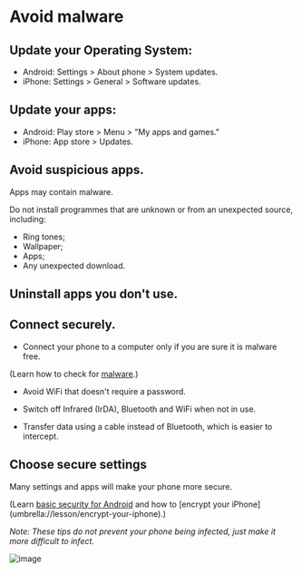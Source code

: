 [Title]: # (Protection from malware)
[Order]: # (6)

# Avoid malware 

## Update your Operating System: 

*	Android: Settings > About phone > System updates.
*	iPhone: Settings > General > Software updates.

## Update your apps: 

*	Android: Play store > Menu > "My apps and games."
*	iPhone: App store > Updates.

## Avoid suspicious apps. 

Apps may contain malware.

Do not install programmes that are unknown or from an unexpected source, including: 

*	Ring tones;
*	Wallpaper;
*	Apps;
*	Any unexpected download. 

## Uninstall apps you don't use.

## Connect securely.

*	Connect your phone to a computer only if you are sure it is malware free. 

(Learn how to check for [malware](umbrella://lesson/malware/0).)

*	Avoid WiFi that doesn't require a password.

*	Switch off Infrared (IrDA), Bluetooth and WiFi when not in use. 

*	Transfer data using a cable instead of Bluetooth, which is easier to intercept. 

## Choose secure settings

Many settings and apps will make your phone more secure. 

(Learn [basic security for Android](umbrella://lesson/android) and how to [encrypt your iPhone] (umbrella://lesson/encrypt-your-iphone).)

*Note: These tips do not prevent your phone being infected, just make it more difficult to infect.*

![image](mobile6.png)
